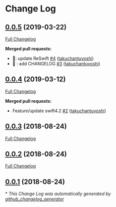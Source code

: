 # Change Log

## [0.0.5](https://github.com/takuchantuyoshi/ReSwiftMonitor/tree/0.0.5) (2019-03-22)
[Full Changelog](https://github.com/takuchantuyoshi/ReSwiftMonitor/compare/0.0.4...0.0.5)

**Merged pull requests:**

- 🔖: update ReSwift [\#4](https://github.com/takuchantuyoshi/ReSwiftMonitor/pull/4) ([takuchantuyoshi](https://github.com/takuchantuyoshi))
- 📝 : add CHANGELOG [\#3](https://github.com/takuchantuyoshi/ReSwiftMonitor/pull/3) ([takuchantuyoshi](https://github.com/takuchantuyoshi))

## [0.0.4](https://github.com/takuchantuyoshi/ReSwiftMonitor/tree/0.0.4) (2019-03-12)
[Full Changelog](https://github.com/takuchantuyoshi/ReSwiftMonitor/compare/0.0.3...0.0.4)

**Merged pull requests:**

- Feature/update swift4.2 [\#2](https://github.com/takuchantuyoshi/ReSwiftMonitor/pull/2) ([takuchantuyoshi](https://github.com/takuchantuyoshi))

## [0.0.3](https://github.com/takuchantuyoshi/ReSwiftMonitor/tree/0.0.3) (2018-08-24)
[Full Changelog](https://github.com/takuchantuyoshi/ReSwiftMonitor/compare/0.0.2...0.0.3)

## [0.0.2](https://github.com/takuchantuyoshi/ReSwiftMonitor/tree/0.0.2) (2018-08-24)
[Full Changelog](https://github.com/takuchantuyoshi/ReSwiftMonitor/compare/0.0.1...0.0.2)

## [0.0.1](https://github.com/takuchantuyoshi/ReSwiftMonitor/tree/0.0.1) (2018-08-24)


\* *This Change Log was automatically generated by [github_changelog_generator](https://github.com/skywinder/Github-Changelog-Generator)*